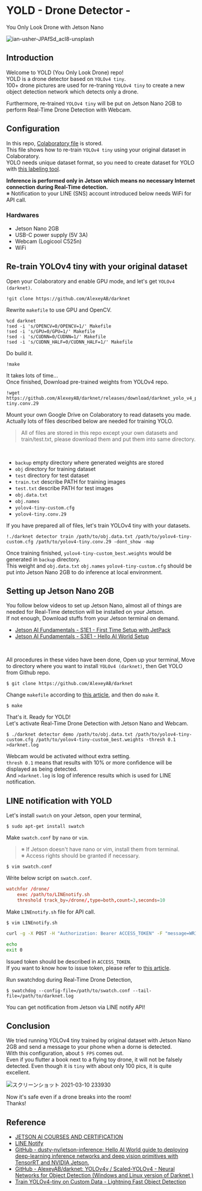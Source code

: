 # YOLD - Drone Detector -
You Only Look Drone with Jetson Nano

![ian-usher-JPAfSd_acI8-unsplash](https://user-images.githubusercontent.com/79794586/109420853-e1704580-7a17-11eb-8e66-47ff49b930a5.jpg)

## Introduction

Welcome to YOLD (You Only Look Drone) repo!
<br>
YOLD is a drone detector based on `YOLOv4 tiny`.
<br>
100+ drone pictures are used for re-traning `YOLOv4 tiny` to create a new object detection network which detects only a drone.
<br>

Furthermore, re-trained `YOLOv4 tiny` will be put on Jetson Nano 2GB to perform Real-Time Drone Detection with Webcam.
<br>

## Configuration

In this repo, [Colaboratory file](https://github.com/chusan17/yold-system/blob/main/train_YOLOv4_tiny.ipynb) is stored.
<br>
This file shows how to re-train `YOLOv4 tiny` using your original dataset in Colaboratory.
<br>
YOLO needs unique dataset format, so you need to create dataset for YOLO with [this labeling tool](https://github.com/tzutalin/labelImg).
<br>

**Inference is performed only in Jetson which means no necessary Internet connection during Real-Time detection.**
<br>
※ Notification to your LINE (SNS) account introduced below needs WiFi for API call.
<br>

### Hardwares
- Jetson Nano 2GB
- USB-C power supply (5V 3A)
- Webcam (Logicool C525n)
- WiFi<br>

## Re-train YOLOv4 tiny with your original dataset

Open your Colaboratory and enable GPU mode, and let's get `YOLOv4 (darknet)`.
```
!git clone https://github.com/AlexeyAB/darknet
```
Rewrite `makefile` to use GPU and OpenCV.
```
%cd darknet
!sed -i 's/OPENCV=0/OPENCV=1/' Makefile
!sed -i 's/GPU=0/GPU=1/' Makefile
!sed -i 's/CUDNN=0/CUDNN=1/' Makefile
!sed -i 's/CUDNN_HALF=0/CUDNN_HALF=1/' Makefile
```
Do build it.
```
!make
```
It takes lots of time...
<br>
Once finished, Download pre-trained weights from YOLOv4 repo.
```
!wget https://github.com/AlexeyAB/darknet/releases/download/darknet_yolo_v4_pre/yolov4-tiny.conv.29
```
Mount your own Google Drive on Colaboratory to read datasets you made.
<br>
Actually lots of files described below are needed for training YOLO.
<br>
>All of files are stored in this repo except your own datasets and train/test.txt, please download them and put them into same directory.
<br>

- `backup`         empty directory where generated weights are stored
- `obj`            directory for training dataset
- `test`           directory for test dataset
- `train.txt`      describe PATH for training images
- `test.txt`       describe PATH for test images
- `obj.data.txt`
- `obj.names`
- `yolov4-tiny-custom.cfg`
- `yolov4-tiny.conv.29`

If you have prepared all of files, let's train YOLOv4 tiny with your datasets.
```
!./darknet detector train /path/to/obj.data.txt /path/to/yolov4-tiny-custom.cfg /path/to/yolov4-tiny.conv.29 -dont_show -map
```
Once training finished, `yolov4-tiny-custom_best.weights` would be generated in `backup` directory.
<br>
This weight and `obj.data.txt` `obj.names` `yolov4-tiny-custom.cfg` should be put into Jetson Nano 2GB to do inference at local environment.
<br>
## Setting up Jetson Nano 2GB

You follow below videos to set up Jetson Nano, almost all of things are needed for Real-Time detection will be installed on your Jetson.
<br>
If not enough, Download stuffs from your Jetson terminal on demand.
<br>

- [Jetson AI Fundamentals - S1E1 - First Time Setup with JetPack](https://youtu.be/uvU8AXY1170)
- [Jetson AI Fundamentals - S3E1 - Hello AI World Setup](https://youtu.be/QXIwdsyK7Rw)
<br>

All procedures in these video have been done, Open up your terminal, Move to directory where you want to install `YOLOv4 (darknet)`, then Get YOLO from Github repo.
```
$ git clone https://github.com/AlexeyAB/darknet
```
Change `makefile` according to [this article](https://qiita.com/tayutayufk/items/3d715184e0a7cefa5e9a), and then do `make` it.
```
$ make
```
That's it. Ready for YOLD!
<br>
Let's activate Real-Time Drone Detection with Jetson Nano and Webcam.
```
$ ./darknet detector demo /path/to/obj.data.txt /path/to/yolov4-tiny-custom.cfg /path/to/yolov4-tiny-custom_best.weights -thresh 0.1 >darknet.log
```
Webcam would be activated without extra setting.
<br>
`thresh 0.1` means that results with 10% or more confidence will be displayed as being detected.
<br>
And `>darknet.log` is log of inference results which is used for LINE notification.
<br>
## LINE notification with YOLD

Let's install `swatch` on your Jetson, open your terminal,
```
$ sudo apt-get install swatch
```
Make `swatch.conf` by `nano` or `vim`.
>※ If Jetson doesn't have nano or vim, install them from terminal.<br>
※ Access rights should be granted if necessary.
```
$ vim swatch.conf
```
Write below script on `swatch.conf`.
```txt:swatch.conf
watchfor /drone/
	exec /path/to/LINEnotify.sh
	threshold track_by=/drone/,type=both,count=3,seconds=10
```
Make `LINEnotify.sh` file for API call. 
```
$ vim LINEnotify.sh
```
```LINEnotify.sh
curl -g -X POST -H "Authorization: Bearer ACCESS_TOKEN" -F "message=WRITE YOUR MESSAGE HERE" https://notify-api.line.me/api/notify

echo
exit 0
```
Issued token should be described in `ACCESS_TOKEN`.
<br>
If you want to know how to issue token, please refer to [this article](https://qiita.com/iitenkida7/items/576a8226ba6584864d95).
<br>

Run swatchdog during Real-Time Drone Detection,
```
$ swatchdog --config-file=/path/to/swatch.conf --tail-file=/path/to/darknet.log
```
You can get notification from Jetson via LINE notify API!
<br>
## Conclusion

We tried running YOLOv4 tiny trained by original dataset with Jetson Nano 2GB and send a message to your phone when a dorne is detected.
<br>
With this configuration, about `5 FPS` comes out.
<br>
Even if you flutter a book next to a flying toy drone, it will not be falsely detected. Even though it is `tiny` with about only 100 pics, it is quite excellent.
<br>

![スクリーンショット 2021-03-10 233930](https://user-images.githubusercontent.com/79794586/110646185-02941b80-81fa-11eb-9633-ba24db5e7744.png)
<br>

Now it's safe even if a drone breaks into the room!
<br>
Thanks!
<br>
## Reference
- [JETSON AI COURSES AND CERTIFICATION](https://developer.nvidia.com/ja-jp/embedded/learn/jetson-ai-certification-programs)
- [LINE Notify](https://notify-bot.line.me/ja/)
- [GitHub - dusty-nv/jetson-inference: Hello AI World guide to deploying deep-learning inference networks and deep vision primitives with TensorRT and NVIDIA Jetson.](https://github.com/dusty-nv/jetson-inference)
- [GitHub - AlexeyAB/darknet: YOLOv4v / Scaled-YOLOv4 - Neural Networks for Object Detection (Windows and Linux version of Darknet )](https://github.com/AlexeyAB/darknet)
- [Train YOLOv4-tiny on Custom Data - Lightning Fast Object Detection](https://blog.roboflow.com/train-yolov4-tiny-on-custom-data-lighting-fast-detection/)

<br>
